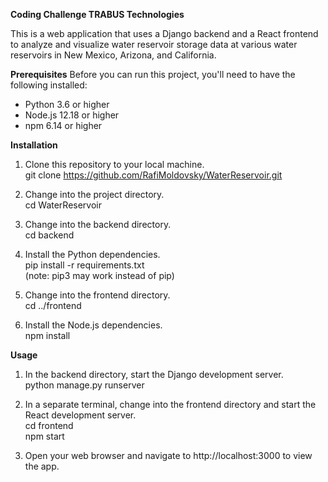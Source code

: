 **Coding Challenge TRABUS Technologies**

This is a web application that uses a Django backend and a React frontend to analyze and visualize water reservoir storage data at various water reservoirs in New Mexico, Arizona, and California.

**Prerequisites**
Before you can run this project, you'll need to have the following installed:

* Python 3.6 or higher
* Node.js 12.18 or higher
* npm 6.14 or higher

**Installation**
1. Clone this repository to your local machine.  
git clone https://github.com/RafiMoldovsky/WaterReservoir.git

2. Change into the project directory.  
cd WaterReservoir

3. Change into the backend directory.  
cd backend

4. Install the Python dependencies.  
pip install -r requirements.txt  
(note: pip3 may work instead of pip)

5. Change into the frontend directory.  
cd ../frontend

6. Install the Node.js dependencies.  
npm install

**Usage**
1. In the backend directory, start the Django development server.  
python manage.py runserver

2. In a separate terminal, change into the frontend directory and start the React development server.  
cd frontend  
npm start

3. Open your web browser and navigate to http://localhost:3000 to view the app.
